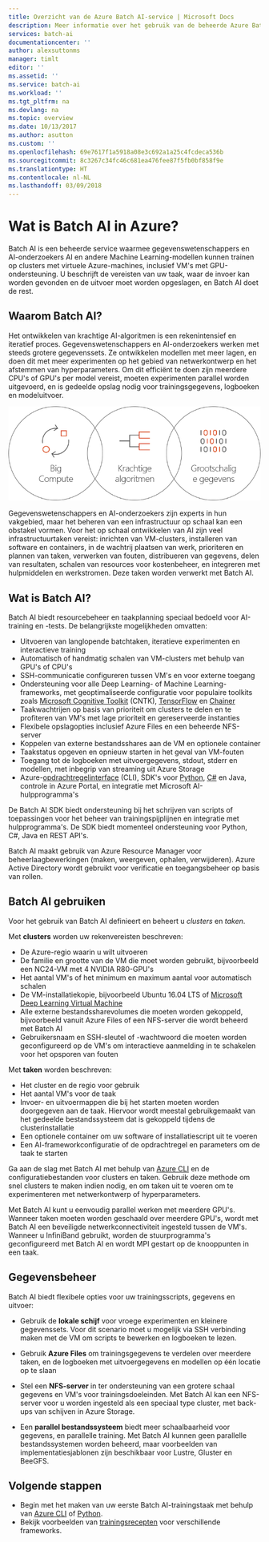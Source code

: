 ```yaml
---
title: Overzicht van de Azure Batch AI-service | Microsoft Docs
description: Meer informatie over het gebruik van de beheerde Azure Batch AI-service voor het trainen van kunstmatige intelligentie (AI) en andere Machine Learning-modellen op GPU- en CPU-clusters.
services: batch-ai
documentationcenter: ''
author: alexsuttonms
manager: timlt
editor: ''
ms.assetid: ''
ms.service: batch-ai
ms.workload: ''
ms.tgt_pltfrm: na
ms.devlang: na
ms.topic: overview
ms.date: 10/13/2017
ms.author: asutton
ms.custom: ''
ms.openlocfilehash: 69e7617f1a5918a08e3c692a1a25c4fcdeca536b
ms.sourcegitcommit: 8c3267c34fc46c681ea476fee87f5fb0bf858f9e
ms.translationtype: HT
ms.contentlocale: nl-NL
ms.lasthandoff: 03/09/2018
---
```

# <a name="what-is-batch-ai-in-azure"></a>Wat is Batch AI in Azure?
Batch AI is een beheerde service waarmee gegevenswetenschappers en AI-onderzoekers AI en andere Machine Learning-modellen kunnen trainen op clusters met virtuele Azure-machines, inclusief VM's met GPU-ondersteuning. U beschrijft de vereisten van uw taak, waar de invoer kan worden gevonden en de uitvoer moet worden opgeslagen, en Batch AI doet de rest.  
 
## <a name="why-batch-ai"></a>Waarom Batch AI? 
Het ontwikkelen van krachtige AI-algoritmen is een rekenintensief en iteratief proces. Gegevenswetenschappers en AI-onderzoekers werken met steeds grotere gegevenssets. Ze ontwikkelen modellen met meer lagen, en doen dit met meer experimenten op het gebied van netwerkontwerp en het afstemmen van hyperparameters. Om dit efficiënt te doen zijn meerdere CPU's of GPU's per model vereist, moeten experimenten parallel worden uitgevoerd, en is gedeelde opslag nodig voor trainingsgegevens, logboeken en modeluitvoer.   
 
![Batch AI-proces](media/overview/batchai-context.png)

Gegevenswetenschappers en AI-onderzoekers zijn experts in hun vakgebied, maar het beheren van een infrastructuur op schaal kan een obstakel vormen. Voor het op schaal ontwikkelen van AI zijn veel infrastructuurtaken vereist: inrichten van VM-clusters, installeren van software en containers, in de wachtrij plaatsen van werk, prioriteren en plannen van taken, verwerken van fouten, distribueren van gegevens, delen van resultaten, schalen van resources voor kostenbeheer, en integreren met hulpmiddelen en werkstromen. Deze taken worden verwerkt met Batch AI. 
 
## <a name="what-is-batch-ai"></a>Wat is Batch AI? 

Batch AI biedt resourcebeheer en taakplanning speciaal bedoeld voor AI-training en -tests. De belangrijkste mogelijkheden omvatten: 

* Uitvoeren van langlopende batchtaken, iteratieve experimenten en interactieve training 
* Automatisch of handmatig schalen van VM-clusters met behulp van GPU's of CPU's 
* SSH-communicatie configureren tussen VM's en voor externe toegang 
* Ondersteuning voor alle Deep Learning- of Machine Learning-frameworks, met geoptimaliseerde configuratie voor populaire toolkits zoals [Microsoft Cognitive Toolkit](https://github.com/Microsoft/CNTK) (CNTK), [TensorFlow](https://www.tensorflow.org/) en [Chainer](https://chainer.org/) 
* Taakwachtrijen op basis van prioriteit om clusters te delen en te profiteren van VM's met lage prioriteit en gereserveerde instanties  
* Flexibele opslagopties inclusief Azure Files en een beheerde NFS-server 
* Koppelen van externe bestandsshares aan de VM en optionele container 
* Taakstatus opgeven en opnieuw starten in het geval van VM-fouten 
* Toegang tot de logboeken met uitvoergegevens, stdout, stderr en modellen, met inbegrip van streaming uit Azure Storage 
* Azure-[opdrachtregelinterface](/cli/azure) (CLI), SDK's voor [Python](https://github.com/Azure/azure-sdk-for-python), [C#](https://www.nuget.org/packages/Microsoft.Azure.Management.BatchAI/1.0.0-preview) en Java, controle in Azure Portal, en integratie met Microsoft AI-hulpprogramma's 

De Batch AI SDK biedt ondersteuning bij het schrijven van scripts of toepassingen voor het beheer van trainingspijplijnen en integratie met hulpprogramma's. De SDK biedt momenteel ondersteuning voor Python, C#, Java en REST API's.  
 

Batch AI maakt gebruik van Azure Resource Manager voor beheerlaagbewerkingen (maken, weergeven, ophalen, verwijderen). Azure Active Directory wordt gebruikt voor verificatie en toegangsbeheer op basis van rollen.  
 
## <a name="how-to-use-batch-ai"></a>Batch AI gebruiken 

Voor het gebruik van Batch AI definieert en beheert u *clusters* en *taken*. 

 
Met **clusters** worden uw rekenvereisten beschreven: 
* De Azure-regio waarin u wilt uitvoeren 
* De familie en grootte van de VM die moet worden gebruikt, bijvoorbeeld een NC24-VM met 4 NVIDIA R80-GPU's 
* Het aantal VM's of het minimum en maximum aantal voor automatisch schalen 
* De VM-installatiekopie, bijvoorbeeld Ubuntu 16.04 LTS of [Microsoft Deep Learning Virtual Machine](https://azuremarketplace.microsoft.com/marketplace/apps/microsoft-ads.dsvm-deep-learning)
* Alle externe bestandssharevolumes die moeten worden gekoppeld, bijvoorbeeld vanuit Azure Files of een NFS-server die wordt beheerd met Batch AI 
* Gebruikersnaam en SSH-sleutel of -wachtwoord die moeten worden geconfigureerd op de VM's om interactieve aanmelding in te schakelen voor het opsporen van fouten  
 

Met **taken** worden beschreven: 
* Het cluster en de regio voor gebruik 
* Het aantal VM's voor de taak 
* Invoer- en uitvoermappen die bij het starten moeten worden doorgegeven aan de taak. Hiervoor wordt meestal gebruikgemaakt van het gedeelde bestandssysteem dat is gekoppeld tijdens de clusterinstallatie 
* Een optionele container om uw software of installatiescript uit te voeren 
* Een AI-frameworkconfiguratie of de opdrachtregel en parameters om de taak te starten 
 

Ga aan de slag met Batch AI met behulp van [Azure CLI](/cli/azure) en de configuratiebestanden voor clusters en taken. Gebruik deze methode om snel clusters te maken indien nodig, en om taken uit te voeren om te experimenteren met netwerkontwerp of hyperparameters.  
 

Met Batch AI kunt u eenvoudig parallel werken met meerdere GPU's. Wanneer taken moeten worden geschaald over meerdere GPU's, wordt met Batch AI een beveiligde netwerkconnectiviteit ingesteld tussen de VM's. Wanneer u InfiniBand gebruikt, worden de stuurprogramma's geconfigureerd met Batch AI en wordt MPI gestart op de knooppunten in een taak.  

## <a name="data-management"></a>Gegevensbeheer
Batch AI biedt flexibele opties voor uw trainingsscripts, gegevens en uitvoer:
  
* Gebruik de **lokale schijf** voor vroege experimenten en kleinere gegevenssets. Voor dit scenario moet u mogelijk via SSH verbinding maken met de VM om scripts te bewerken en logboeken te lezen. 

* Gebruik **Azure Files** om trainingsgegevens te verdelen over meerdere taken, en de logboeken met uitvoergegevens en modellen op één locatie op te slaan 

* Stel een **NFS-server** in ter ondersteuning van een grotere schaal gegevens en VM's voor trainingsdoeleinden. Met Batch AI kan een NFS-server voor u worden ingesteld als een speciaal type cluster, met back-ups van schijven in Azure Storage. 
 
* Een **parallel bestandssysteem** biedt meer schaalbaarheid voor gegevens, en parallelle training. Met Batch AI kunnen geen parallelle bestandssystemen worden beheerd, maar voorbeelden van implementatiesjablonen zijn beschikbaar voor Lustre, Gluster en BeeGFS.  

## <a name="next-steps"></a>Volgende stappen

* Begin met het maken van uw eerste Batch AI-trainingstaak met behulp van [Azure CLI](quickstart-cli.md) of [Python](quickstart-python.md).
* Bekijk voorbeelden van [trainingsrecepten](https://github.com/Azure/BatchAI) voor verschillende frameworks.

